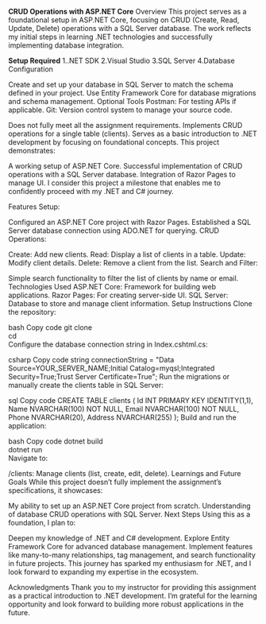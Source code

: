 **CRUD Operations with ASP.NET Core**
Overview
This project serves as a foundational setup in ASP.NET Core, focusing on CRUD (Create, Read, Update, Delete) operations with a SQL Server database. The work reflects my initial steps in learning .NET technologies and successfully implementing database integration.

**Setup Required**
1..NET SDK
2.Visual Studio
3.SQL Server
4.Database Configuration

Create and set up your database in SQL Server to match the schema defined in your project.
Use Entity Framework Core for database migrations and schema management.
Optional Tools
Postman: For testing APIs if applicable.
Git: Version control system to manage your source code.

Does not fully meet all the assignment requirements.
Implements CRUD operations for a single table (clients).
Serves as a basic introduction to .NET development by focusing on foundational concepts.
This project demonstrates:

A working setup of ASP.NET Core.
Successful implementation of CRUD operations with a SQL Server database.
Integration of Razor Pages to manage UI.
I consider this project a milestone that enables me to confidently proceed with my .NET and C# journey.

Features
Setup:

Configured an ASP.NET Core project with Razor Pages.
Established a SQL Server database connection using ADO.NET for querying.
CRUD Operations:

Create: Add new clients.
Read: Display a list of clients in a table.
Update: Modify client details.
Delete: Remove a client from the list.
Search and Filter:

Simple search functionality to filter the list of clients by name or email.
Technologies Used
ASP.NET Core: Framework for building web applications.
Razor Pages: For creating server-side UI.
SQL Server: Database to store and manage client information.
Setup Instructions
Clone the repository:

bash
Copy code
git clone <repository-url>  
cd <repository-folder>  
Configure the database connection string in Index.cshtml.cs:

csharp
Copy code
string connectionString = "Data Source=YOUR_SERVER_NAME;Initial Catalog=myqsl;Integrated Security=True;Trust Server Certificate=True";
Run the migrations or manually create the clients table in SQL Server:

sql
Copy code
CREATE TABLE clients (
    Id INT PRIMARY KEY IDENTITY(1,1),
    Name NVARCHAR(100) NOT NULL,
    Email NVARCHAR(100) NOT NULL,
    Phone NVARCHAR(20),
    Address NVARCHAR(255)
);
Build and run the application:

bash
Copy code
dotnet build  
dotnet run  
Navigate to:

/clients: Manage clients (list, create, edit, delete).
Learnings and Future Goals
While this project doesn’t fully implement the assignment’s specifications, it showcases:

My ability to set up an ASP.NET Core project from scratch.
Understanding of database CRUD operations with SQL Server.
Next Steps
Using this as a foundation, I plan to:

Deepen my knowledge of .NET and C# development.
Explore Entity Framework Core for advanced database management.
Implement features like many-to-many relationships, tag management, and search functionality in future projects.
This journey has sparked my enthusiasm for .NET, and I look forward to expanding my expertise in the ecosystem.

Acknowledgments
Thank you to my instructor for providing this assignment as a practical introduction to .NET development.
I’m grateful for the learning opportunity and look forward to building more robust applications in the future.
